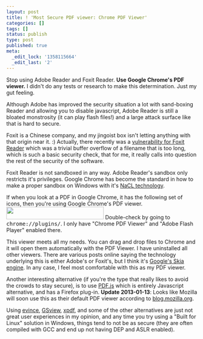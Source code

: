 ```yaml
---
layout: post
title: ! 'Most Secure PDF viewer: Chrome PDF Viewer'
categories: []
tags: []
status: publish
type: post
published: true
meta:
  _edit_lock: '1358115664'
  _edit_last: '2'
---
```

Stop using Adobe Reader and Foxit Reader.  <b>Use Google Chrome's PDF viewer.</b>  I didn't do any tests or research to make this determination.   Just my gut feeling.

Although Adobe has improved the security situation a lot with sand-boxing Reader and allowing you to disable javascript, Adobe Reader is still a bloated monstrosity (it can play flash files!) and a large attack surface like that is hard to secure.

Foxit is a Chinese company, and my jingoist box isn't letting anything with that origin near it. :) Actually, there recently was a <a href="http://www.h-online.com/security/news/item/Current-Foxit-Reader-can-execute-malicious-code-1780636.html">vulnerability for Foxit Reader</a> which was a trivial buffer overflow of a filename that is too long, which is such a basic security check, that for me, it really calls into question the rest of the security of the software.  

Foxit Reader is not sandboxed in any way.  Adobe Reader's sandbox only restricts it's privileges.  Google Chrome has become the standard in how to make a proper sandbox on Windows with it's <a href="https://en.wikipedia.org/wiki/Google_Native_Client">NaCL technology</a>.

If when you look at a PDF in Google Chrome, it has the following set of icons, then you're using Google Chrome's PDF viewer.
<a href="http://0xdabbad00.com/wp-content/uploads/2013/01/chrome_1060734_buttons.png"><img src="http://0xdabbad00.com/wp-content/uploads/2013/01/chrome_1060734_buttons.png" alt="" title="Chrome PDF Viewer buttons" width="257" height="33" class="aligncenter size-full wp-image-790" /></a>
Double-check by going to <tt>chrome://plugins/</tt>.  I only have "Chrome PDF Viewer" and "Adobe Flash Player" enabled there.

This viewer meets all my needs.  You can drag and drop files to Chrome and it will open them automatically with the PDF Viewer.  I have uninstalled all other viewers.  There are various posts online saying the technology underlying this is either Adobe's or Foxit's, but I think it's <a href="https://sites.google.com/site/skiadocs/user-documentation/pdf-theory-of-operation">Google's Skia engine</a>.  In any case, I feel most comfortable with this as my PDF viewer.

Another interesting alternative (if you're the type that really likes to avoid the crowds to stay secure), is to use <a href="http://mozilla.github.com/pdf.js/web/viewer.html">PDF.js</a> which is entirely Javascript alternative, and has a Firefox plug-in. <b>Update 2013-01-13</b>: Looks like Mozilla will soon use this as their default PDF viewer according to <a href="https://blog.mozilla.org/futurereleases/2013/01/11/mozilla-tests-a-built-in-secure-pdf-viewer-in-firefox-beta-leveraging-the-power-of-html5/">blog.mozilla.org</a>.

Using <a href="https://live.gnome.org/Evince/Downloads">evince</a>, <a href="http://pages.cs.wisc.edu/~ghost/">GSview</a>, <a href="http://gnuwin32.sourceforge.net/packages/xpdf.htm">xpdf</a>, and some of the other alternatives are just not great user experiences in my opinion, and any time you try using a "Built for Linux" solution in Windows, things tend to not be as secure (they are often compiled with GCC and end up not having DEP and ASLR enabled).
